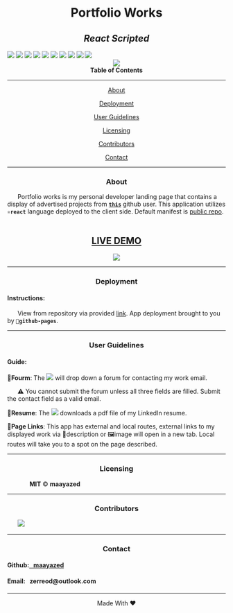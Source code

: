 <div align='center'>
<h1><strong>Portfolio Works</strong></h1>
    <h2><i>React Scripted</i></h2>
</div>

<div>
    <img src='https://img.shields.io/badge/--007ACC?logo=visual%20studio%20code&logoColor=ffffff'/>
    <img src='https://img.shields.io/badge/license-MIT-blue'/>
    <img src='https://badges.aleen42.com/src/npm.svg'/>
    <img src='https://badges.aleen42.com/src/node.svg'/>
    <img src='https://badges.aleen42.com/src/react.svg'/>
    <img src='https://badges.aleen42.com/src/typescript.svg'/>
    <img src='https://img.shields.io/github/repo-size/maayazed/react-portfolio-works'/>
    <img src='https://badges.aleen42.com/src/javascript.svg'/>
    <img src='https://img.shields.io/github/languages/top/maayazed/react-portfolio-works'/>
    <a href="https://github.com/maayazed"><img src="https://img.shields.io/github/followers/maayazed?style=social" target="_blank"/></a>
</div>

<div align='center'>
<img src='https://user-images.githubusercontent.com/79816212/133725790-77bc2494-3418-499f-8a12-2419bd08de0b.png'/>
</div>

<div align='center'>
<strong>Table of Contents</strong>  
<hr>
    <p><a href='#desc'>About</a></p>
    <p><a href='#deploy'>Deployment</a></p>
    <p><a href='#user'>User Guidelines</a></p>
    <p><a href='#license'>Licensing</a></p>
    <p><a href='#contribute'>Contributors</a></p>
    <p><a href='#contact'>Contact</a></p>

<hr>
</div>

<div align='center'>
    <h3><a id='desc'>About</a></h3>
</div>

<div>
&nbsp;&nbsp;&nbsp;&nbsp;&nbsp;&nbsp;Portfolio works is my personal developer landing page that contains a display of advertised projects from <code><strong><a href='https://github.com/maayazed'>this</a></strong></code> github user. This application utilizes <code><strong>⚛️react</strong></code> language deployed to the client side. Default manifest is <a href='https://github.com/maayazed/react-portfolio-works/tree/main/public'>public repo</a>.
</div>

<br>
 
<h2 align="center"><strong><a href='https://maayazed.github.io/react-portfolio-works/'>LIVE DEMO</a></strong></h2>
 
<div align='center'>
<img src='https://user-images.githubusercontent.com/79816212/133725956-02768fbe-808b-4fc4-83e8-4a4c9ed2cb28.png'/>
</div>

<hr>

<div align='center'>
    <h3><a id='deploy'>Deployment</a></h3>
</div>

<div>
<h4>Instructions: </h4>
&nbsp;&nbsp;&nbsp;&nbsp;&nbsp;&nbsp;View from repository via provided <a href='https://maayazed.github.io/react-portfolio-works/'>link</a>. App deployment brought to you by <code><strong>🚀github-pages</strong></code>.
</div>

<hr>

<div align='center'>
    <h3><a id='user'>User Guidelines</a></h3>
</div>

<div>
<h4>Guide: </h4> 
<p>📧<strong>Fourm</strong>: The <img src='https://img.shields.io/badge/nav-contact-ff69b4.svg'/> will drop down a forum for contacting my work email.</p>
<p>&nbsp;&nbsp;&nbsp;&nbsp;&nbsp;&nbsp;⚠️ You cannot submit the forum unless all three fields are filled. Submit the contact field as a valid email.</p>
<p>💾<strong>Resume</strong>: The <img src='https://img.shields.io/badge/nav-resume-ff69b4.svg'/> downloads a pdf file of my LinkedIn resume.</p>
<p>🔗<strong>Page Links</strong>: This app has external and local routes, external links to my displayed work via 📄description or 🖼️image will open in a new tab. Local routes will take you to a spot on the page described.</p>
</div>

<hr>

<div align='center'>
    <h3><a id='license'>Licensing</a></h3>
</div>

<div>
&nbsp;&nbsp;&nbsp;&nbsp;&nbsp;&nbsp;&nbsp;&nbsp;&nbsp;&nbsp;&nbsp;&nbsp; <strong>MIT</strong> © <strong>maayazed</strong>

</div>

<hr>

<div align='center'>
    <h3><a id='contribute'>Contributors</a></h3>
</div>

<div>
&nbsp;&nbsp;&nbsp;&nbsp;&nbsp;&nbsp;<a href='https://github.com/maayazed/'><img src='https://img.shields.io/badge/User-maayazed-blue'>
</div>

<hr>

<div align='center'>
    <h3><a id='contact'>Contact</a></h3>
</div>

<div>
<h4>Github:<a href='https://github.com/maayazed/'>&nbsp;&nbsp;&nbsp;maayazed</a></h4>
<h4>Email:&nbsp;&nbsp;&nbsp;zerreod@outlook.com</h4>
</div>

<hr>

<div align="center">Made With ❤️</div>
